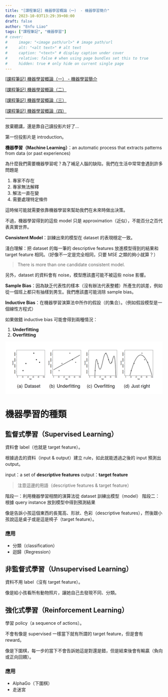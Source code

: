 ```yaml
---
title: "[課程筆記] 機器學習概論（一） - 機器學習簡介"
date: 2023-10-03T13:29:39+08:00
draft: false
author: "Enfu Liao"
tags: ["課程筆記", "機器學習"]
# cover:
#     image: "<image path/url>" # image path/url
#     alt: "<alt text>" # alt text
#     caption: "<text>" # display caption under cover
#     relative: false # when using page bundles set this to true
#     hidden: true # only hide on current single page
---
```


[[課程筆記] 機器學習概論（一） - 機器學習簡介](../2023-10-03-ml-01/)

[[課程筆記] 機器學習概論（二）](../2023-10-03-ml-02/)

[[課程筆記] 機器學習概論（三）](../2023-10-03-ml-03/)

[[課程筆記] 機器學習概論（四）](../2023-10-17-ml-04/)

---

放棄聽講，還是靠自己讀投影片好了...

第一份投影片是 introduction。

**機器學習（Machine Learning）**：an automatic process that extracts patterns from data (or past experiences)

為什麼我們需要機器學習呢？為了補足人腦的缺陷，我們在生活中常常會遇到許多問題是
1. 專家不存在
2. 專家無法解釋
3. 解法一直在變
4. 需要處理特定條件

這時候可能就需要依靠機器學習來幫助我們在未來時做出決策。

不過，機器學習得到的這些 model 只是 approximation（近似），不能百分之百代表真實世界。

**Consistent Model**：訓練出來的模型在 dataset 的表現穩定一致。

淺白理解：把 dataset 的每一筆的 descriptive features 放進模型得到的結果和 target feature 相同。（好像不一定是完全相同，只要 MSE 之類的夠小就算？）

> There is more than one candidate consistent model.

另外，dataset 的資料會有 noise，模型應該盡可能不被這些 noise 影響。

**Sample Bias**：因為缺乏代表性的樣本（沒有辦法代表整體）所產生的誤差，例如從一個班上都只有抽樣到男生。我們應該盡可能消除 sample bias。

**Inductive Bias**：在機器學習演算法中所作的假設（的集合）。（例如假設模型是一個線性方程式）

如果做錯 inductive bias 可能會得到兩種情況：
1. **Underfitting**
2. **Overfitting**

![underfitting & overfitting](./Screenshot%20from%202023-10-03%2014-45-24.png)

# 機器學習的種類

## 監督式學習（Supervised Learning）
資料會 label（也就是 target feature）。

根據過去的資料（input & output）建立 rule，如此就能透過之後的 input 預測出 output。

input：a set of **descriptive features**
output：**target feature**

> 注意這邊的用語（descriptive features & target feature）

階段一：利用機器學習相關的演算法從 dataset 訓練出模型（model）
階段二：根據 query instance 放到模型中得到預測結果

像是告訴小孩這個東西的長寬高、形狀、色彩（descriptive features），然後跟小孩說這是桌子或是這是椅子（target feature）。

### 應用
- 分類（classification）
- 迴歸（Regression）


## 非監督式學習（Unsupervised Learning）
資料不用 label（沒有 target feature）。

像是給小孩看所有動物照片，讓她自己去發現不同、分類。


## 強化式學習（Reinforcement Learning）
學習 policy（a sequence of actions）。

不會有像是 supervised 一樣當下就有所謂的 target feature，但是會有 reward。

像是下圍棋，每一步的當下不會告訴她這是對還是錯，但是結束後會有輸贏（負向或正向回饋）。

### 應用
- AlphaGo（下圍棋）
- 走迷宮